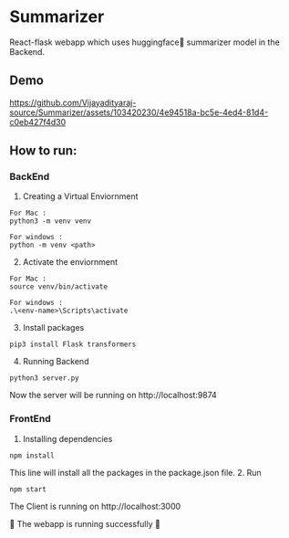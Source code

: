 # Summarizer
React-flask webapp which uses huggingface🤗 summarizer model in the Backend.

## Demo

https://github.com/Vijayadityaraj-source/Summarizer/assets/103420230/4e94518a-bc5e-4ed4-81d4-c0eb427f4d30

## How to run:

### BackEnd
1. Creating a Virtual Enviornment
```
For Mac : 
python3 -m venv venv

For windows :
python -m venv <path>
```
2. Activate the enviornment
```
For Mac : 
source venv/bin/activate

For windows :
.\<env-name>\Scripts\activate
```
3. Install packages
```
pip3 install Flask transformers
```
4. Running Backend
```
python3 server.py
```
Now the server will be running on http://localhost:9874

### FrontEnd
1. Installing dependencies
```
npm install
```
This line will install all the packages in the package.json file.
2. Run
```
npm start
```
The Client is running on http://localhost:3000

🌸 The webapp is running successfully 🌸
